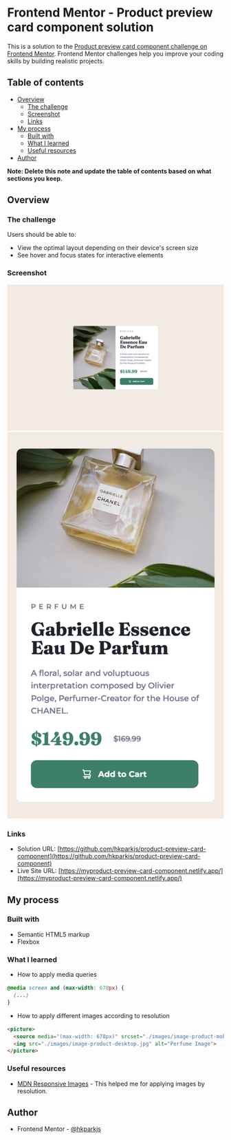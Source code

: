 # Frontend Mentor - Product preview card component solution

This is a solution to the [Product preview card component challenge on Frontend Mentor](https://www.frontendmentor.io/challenges/product-preview-card-component-GO7UmttRfa). Frontend Mentor challenges help you improve your coding skills by building realistic projects. 

## Table of contents

- [Overview](#overview)
  - [The challenge](#the-challenge)
  - [Screenshot](#screenshot)
  - [Links](#links)
- [My process](#my-process)
  - [Built with](#built-with)
  - [What I learned](#what-i-learned)
  - [Useful resources](#useful-resources)
- [Author](#author)

**Note: Delete this note and update the table of contents based on what sections you keep.**

## Overview

### The challenge

Users should be able to:

- View the optimal layout depending on their device's screen size
- See hover and focus states for interactive elements

### Screenshot

![](./screenshot-desktop.png)
![](./screenshot-mobile.png)

### Links

- Solution URL: [https://github.com/hkparkjs/product-preview-card-component](https://github.com/hkparkjs/product-preview-card-component)
- Live Site URL: [https://myproduct-preview-card-component.netlify.app/](https://myproduct-preview-card-component.netlify.app/)

## My process

### Built with

- Semantic HTML5 markup
- Flexbox

### What I learned
 - How to apply media queries
```css
@media screen and (max-width: 678px) {
  (...)
}
```

 - How to apply different images according to resolution
```html
<picture>
  <source media="(max-width: 678px)" srcset="./images/image-product-mobile.jpg">
  <img src="./images/image-product-desktop.jpg" alt="Perfume Image">
</picture>
```

### Useful resources

- [MDN Responsive Images](https://developer.mozilla.org/en-US/docs/Learn/HTML/Multimedia_and_embedding/Responsive_images) - This helped me for applying images by resolution.

## Author

- Frontend Mentor - [@hkparkjs](https://www.frontendmentor.io/profile/hkparkjs)